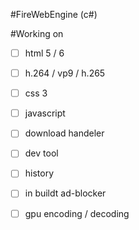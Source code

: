 #FireWebEngine (c#)

#Working on
- [ ] html 5 / 6
- [ ] h.264 / vp9 / h.265
- [ ] css 3
- [ ] javascript
- [ ] download handeler
- [ ] dev tool
- [ ] history
- [ ] in buildt ad-blocker
- [ ] gpu encoding / decoding

